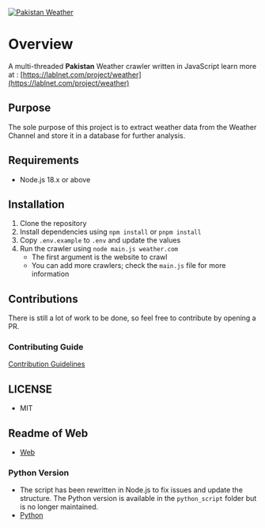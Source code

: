 [![Pakistan Weather](https://github.com/lablnet/pakweather_scrapper/actions/workflows/weather.yaml/badge.svg)](https://github.com/lablnet/pakweather_scrapper/actions/workflows/weather.yaml)

# Overview
A multi-threaded **Pakistan** Weather crawler written in JavaScript learn more at : [https://lablnet.com/project/weather](https://lablnet.com/project/weather)

## Purpose
The sole purpose of this project is to extract weather data from the Weather Channel and store it in a database for further analysis.

## Requirements
* Node.js 18.x or above

## Installation
1. Clone the repository
2. Install dependencies using `npm install` or `pnpm install`
3. Copy `.env.example` to `.env` and update the values
4. Run the crawler using `node main.js weather.com`
	* The first argument is the website to crawl
	* You can add more crawlers; check the `main.js` file for more information

## Contributions
There is still a lot of work to be done, so feel free to contribute by opening a PR.

### Contributing Guide
[Contribution Guidelines](https://github.com/lablnet/pakweather_scraper/blob/main/CONTRIBUTING.md)

## LICENSE
* MIT

## Readme of Web
* [Web](./web/README.md)

### Python Version
* The script has been rewritten in Node.js to fix issues and update the structure. The Python version is available in the `python_script` folder but is no longer maintained.
* [Python](./python_script/README.md)
